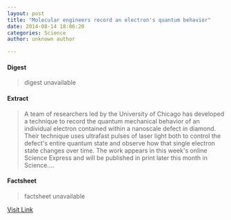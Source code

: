 ```yaml
---
layout: post
title: "Molecular engineers record an electron's quantum behavior"
date: 2014-08-14 18:06:20
categories: Science
author: unknown author

---
```



#### Digest
>digest unavailable

#### Extract
>A team of researchers led by the University of Chicago has developed a technique to record the quantum mechanical behavior of an individual electron contained within a nanoscale defect in diamond. Their technique uses ultrafast pulses of laser light both to control the defect's entire quantum state and observe how that single electron state changes over time. The work appears in this week's online Science Express and will be published in print later this month in Science....

#### Factsheet
>factsheet unavailable

[Visit Link](http://phys.org/news327243955.html)


